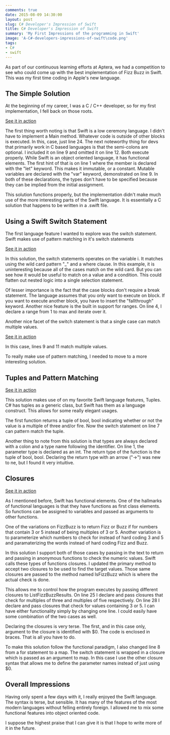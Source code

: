 ```yaml
---
comments: true
date: 2015-08-09 14:30:00
layout: post
slug: C# Developer's Impression of Swift
title: C# Developer's Impression of Swift
summary: 'My First Impressions of the programming in Swift'
image: 'A-C#-developers-impressions-of-swift\code.png'
tags:
- C#
- swift
---
```


As part of our continuous learning efforts at Aptera, we had a competition to see who could come up with the best implementation of Fizz Buzz in Swift. This was my first time coding in Apple's new language. 

## The Simple Solution ##

At the beginning of my career, I was a C / C++ developer, so for my first implementation, I fell back on those roots. 

<script src="https://gist.github.com/pottereric/aa08dbda44ed217f8975.js"></script>
[See it in action](http://swiftstub.com/493396526/?v=gm)

The first thing worth noting is that Swift is a low ceremony language. I didn't have to implement a Main method. Whatever code is outside of other blocks is executed. In this, case, just line 24. The next noteworthy thing for devs that primarily work in C based languages is that the semi-colons are optional. I included it on line 9 and omitted it on line 12. Both execute properly. While Swift is an object oriented language, it has functional elements. The first hint of that is on line 1 where the member is declared with the "let" keyword. This makes it immutable, or a constant. Mutable variables are declared with the "var" keyword, demonstrated on line 9. In both of these declarations, the types don't have to be specified because they can be implied from the initial assignment. 

This solution functions properly, but the implementation didn't make much use of the more interesting parts of the Swift language. It is essentially a C solution that happens to be written in a .swift file.

## Using a Swift Switch Statement ##

The first language feature I wanted to explore was the switch statement. Swift makes use of pattern matching in it's switch statements 

<script src="https://gist.github.com/pottereric/7a477ce241dadbd9f3de.js"></script>
[See it in action](http://swiftstub.com/227316875/?v=gm)

In this solution, the switch statements operates on the variable i. It matches using the wild card pattern "_" and a where clause. In this example, it is uninteresting because all of the cases match on the wild card. But you can see how it would be useful to match on a value and a condition. This could flatten out nested logic into a single selection statement.

Of lesser importance is the fact that the case blocks don't require a break statement. The language assumes that you only want to execute on block. If you want to execute another block, you have to insert the "fallthrough" keyword. Another nice feature is the built in support for ranges. On line 4, I declare a range from 1 to max and iterate over it.  

Another nice facet of the switch statement is that a single case can match multiple values. 

<script src="https://gist.github.com/pottereric/3976a4ea9fbfeb68b516.js"></script>
[See it in action](http://swiftstub.com/960237223/?v=gm)

In this case, lines 9 and 11 match multiple values.

To really make use of pattern matching, I needed to move to a more interesting solution. 

## Tuples and Pattern Matching ##

<script src="https://gist.github.com/pottereric/8f58766ddcba6418b78a.js"></script>
[See it in action](http://swiftstub.com/694157572/?v=gm)

This solution makes use of on my favorite Swift language features, Tuples. C# has tuples as a generic class, but Swift has them as a language construct. This allows for some really elegant usages.  

The first function returns a tuple of bool, bool indicating whether or not the value is a multiple of three and/or fire. Now the switch statement on line 7 can pattern match the tuple. 

Another thing to note from this solution is that types are always declared with a colon and a type name following the identifier. On line 1, the parameter type is declared as an int. The return type of the function is the tuple of bool, bool. Declaring the return type with an arrow ("->") was new to ne, but I found it very intuitive. 

## Closures ##

<script src="https://gist.github.com/pottereric/5e89a6e6c9be1ceb8580.js"></script>
[See it in action](http://swiftstub.com/161998270/?v=gm)

As I mentioned before, Swift has functional elements. One of the hallmarks of functional languages is that they have functions as first class elements. So functions can be assigned to variables and passed as arguments to other functions. 

One of the variations on FizzBuzz is to return Fizz or Buzz if for numbers that contain 3 or 5 instead of being multiples of 3 or 5. Another variation is to parameterize which numbers to check for instead of hard coding 3 and 5 and paramaterizing the words instead of hard coding Fizz and Buzz. 

In this solution I support both of those cases by passing in the text to return and passing in anonymous functions to check the numeric values. Swift calls these types of functions closures. I updated the primary method to accept two closures to be used to find the target values. Those same closures are passed to the method named IsFizzBuzz which is where the actual check is done.

This allows me to control how the program executes by passing different closures to ListFizzBuzzResults. On line 25 I declare and pass closures that check for multiples of three and multiples of five respectively. On line 28 I declare and pass closures that check for values containing 3 or 5. I can have either functionality simply by changing one line. I could easily have some combination of the two cases as well.

Declaring the closures is very terse. The first, and in this case only, argument to the closure is identified with $0. The code is enclosed in braces. That is all you have to do.

To make this solution follow the functional paradigm, I also changed line 8 from a for statement to a map. The switch statement is wrapped in a closure which is passed as an argument to map. In this case I use the other closure syntax that allows me to define the parameter names instead of just using $0. 

## Overall Impressions ##

Having only spent a few days with it, I really enjoyed the Swift language. The syntax is terse, but sensible. It has many of the features of the most modern languages without felling entirely foreign. I allowed me to mix some functional features into object oriented code. 

I suppose the highest praise that I can give it is that I hope to write more of it in the future. 

